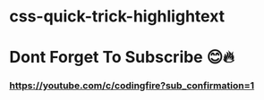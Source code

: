 # css-quick-trick-highlightext

# Dont Forget To Subscribe 😊🔥

### https://youtube.com/c/codingfire?sub_confirmation=1
